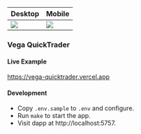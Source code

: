 | Desktop                                               | Mobile                                                |
| ----------------------------------------------------- | ----------------------------------------------------- |
| ![](https://vega-quicktrader.vercel.app/shots/lg.png) | ![](https://vega-quicktrader.vercel.app/shots/sm.png) |

### Vega QuickTrader

#### Live Example

https://vega-quicktrader.vercel.app

#### Development

- Copy `.env.sample` to `.env` and configure.
- Run `make` to start the app.
- Visit dapp at http://localhost:5757.
